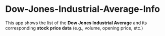 # Dow-Jones-Industrial-Average-Info
This app shows the list of the **Dow Jones Industrial Average** and its corresponding **stock price data** (e.g., 
volume, opening price, etc.)
